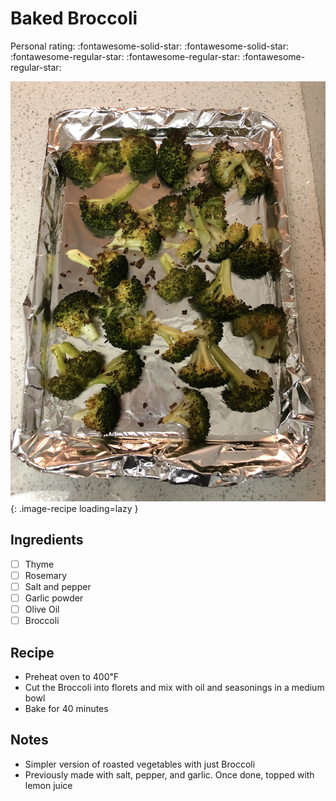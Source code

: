 <!-- Do not modify sections with "AUTO-*". They are updated by make.py -->

# Baked Broccoli

<!-- rating=2; (User can specify rating on scale of 1-5) -->
<!-- AUTO-UserRating -->
Personal rating: :fontawesome-solid-star: :fontawesome-solid-star: :fontawesome-regular-star: :fontawesome-regular-star: :fontawesome-regular-star:
<!-- /AUTO-UserRating -->

<!-- AUTO-Image -->
![baked_broccoli.jpg](./baked_broccoli.jpg){: .image-recipe loading=lazy }
<!-- /AUTO-Image -->

## Ingredients

* [ ] Thyme
* [ ] Rosemary
* [ ] Salt and pepper
* [ ] Garlic powder
* [ ] Olive Oil
* [ ] Broccoli

## Recipe

* Preheat oven to 400℉
* Cut the Broccoli into florets and mix with oil and seasonings in a medium bowl
* Bake for 40 minutes

## Notes

* Simpler version of roasted vegetables with just Broccoli
* Previously made with salt, pepper, and garlic. Once done, topped with lemon juice
